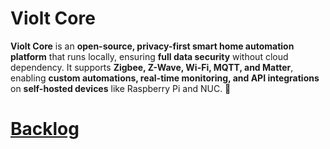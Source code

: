 # Violt Core
**Violt Core** is an **open-source, privacy-first smart home automation platform** that runs locally, ensuring **full data security** without cloud dependency. It supports **Zigbee, Z-Wave, Wi-Fi, MQTT, and Matter**, enabling **custom automations, real-time monitoring, and API integrations** on **self-hosted devices** like Raspberry Pi and NUC. 🚀

# [Backlog](https://github.com/violt-app/violt-core/blob/main/BACKLOG.md)
